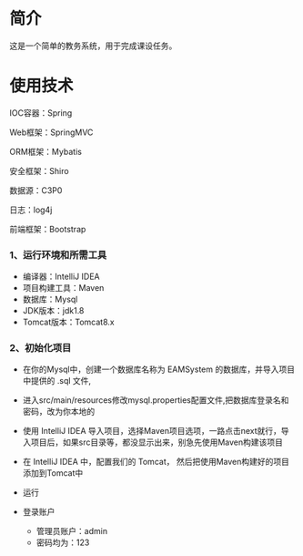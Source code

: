 # 简介
这是一个简单的教务系统，用于完成课设任务。

# 使用技术
IOC容器：Spring

Web框架：SpringMVC

ORM框架：Mybatis

安全框架：Shiro

数据源：C3P0

日志：log4j

前端框架：Bootstrap

### 1、运行环境和所需工具
* 编译器：IntelliJ IDEA
* 项目构建工具：Maven
* 数据库：Mysql
* JDK版本：jdk1.8
* Tomcat版本：Tomcat8.x
### 2、初始化项目
* 在你的Mysql中，创建一个数据库名称为 EAMSystem 的数据库，并导入项目中提供的 .sql 文件,
* 进入src/main/resources修改mysql.properties配置文件,把数据库登录名和密码，改为你本地的
* 使用 IntelliJ IDEA 导入项目，选择Maven项目选项，一路点击next就行，导入项目后，如果src目录等，都没显示出来，别急先使用Maven构建该项目
* 在 IntelliJ IDEA 中，配置我们的 Tomcat， 然后把使用Maven构建好的项目添加到Tomcat中
* 运行

* 登录账户
  * 管理员账户：admin
  * 密码均为：123